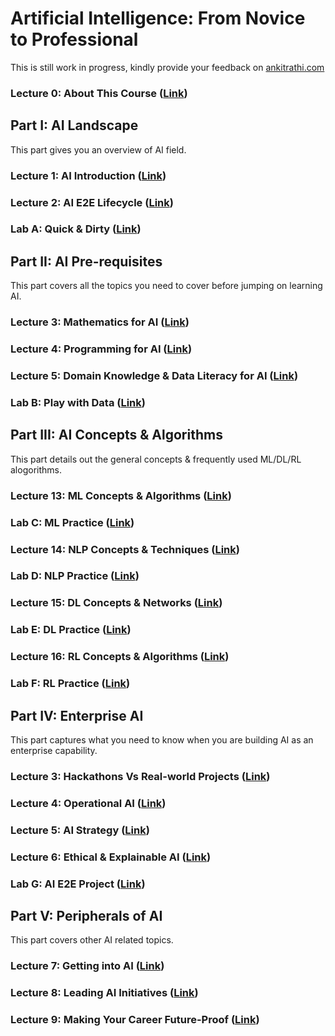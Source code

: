 # Artificial Intelligence: From Novice to Professional

This is still work in progress, kindly provide your feedback on [ankitrathi.com](http://ankitrathi.com/)

### Lecture 0: About This Course ([Link](https://github.com/ankitrathi169/ankitrathi169.github.io/blob/master/About_This_Course.md))

## Part I: AI Landscape
This part gives you an overview of AI field.

### Lecture 1: AI Introduction ([Link](https://github.com/ankitrathi169/ankitrathi169.github.io/blob/master/AI_Introduction.md))

### Lecture 2: AI E2E Lifecycle ([Link](https://github.com/ankitrathi169/ankitrathi169.github.io/blob/master/AI_E2E_Lifecycle.md))

### Lab A: Quick & Dirty ([Link](https://github.com/ankitrathi169/ankitrathi169.github.io/blob/master/Quick_N_Dirty.md))

## Part II: AI Pre-requisites 
This part covers all the topics you need to cover before jumping on learning AI.

### Lecture 3: Mathematics for AI ([Link](https://github.com/ankitrathi169/ankitrathi169.github.io/blob/master/Mathematics_for_AI.md))

### Lecture 4: Programming for AI ([Link](https://github.com/ankitrathi169/ankitrathi169.github.io/blob/master/Programming_for_AI.md))

### Lecture 5: Domain Knowledge & Data Literacy for AI ([Link](https://github.com/ankitrathi169/ankitrathi169.github.io/blob/master/Domain_Knowledge_Data_Literacy_for_AI.md))

### Lab B: Play with Data ([Link](https://github.com/ankitrathi169/ankitrathi169.github.io/blob/master/Play_with_Data.md))

## Part III: AI Concepts & Algorithms 
This part details out the general concepts & frequently used ML/DL/RL alogorithms.

### Lecture 13: ML Concepts & Algorithms ([Link](https://github.com/ankitrathi169/ankitrathi169.github.io/blob/master/ML_Concepts_Algorithms.md))

### Lab C: ML Practice ([Link](https://github.com/ankitrathi169/ankitrathi169.github.io/blob/master/ML_Practice.md))

### Lecture 14: NLP Concepts & Techniques ([Link](https://github.com/ankitrathi169/ankitrathi169.github.io/blob/master/NLP_Concepts_Techniques.md))

### Lab D: NLP Practice ([Link](https://github.com/ankitrathi169/ankitrathi169.github.io/blob/master/NLP_Practice.md))

### Lecture 15: DL Concepts & Networks ([Link](https://github.com/ankitrathi169/ankitrathi169.github.io/blob/master/DL_Concepts_Networks.md))

### Lab E: DL Practice ([Link](https://github.com/ankitrathi169/ankitrathi169.github.io/blob/master/DL_Practice.md))

### Lecture 16: RL Concepts & Algorithms ([Link](https://github.com/ankitrathi169/ankitrathi169.github.io/blob/master/RL_Concepts_Algorithms.md))

### Lab F: RL Practice ([Link](https://github.com/ankitrathi169/ankitrathi169.github.io/blob/master/RL_Practice.md))

## Part IV: Enterprise AI 
This part captures what you need to know when you are building AI as an enterprise capability.

### Lecture 3: Hackathons Vs Real-world Projects ([Link](https://github.com/ankitrathi169/ankitrathi169.github.io/blob/master/Hackathons_Vs_RWProjects.md))

### Lecture 4: Operational AI ([Link](https://github.com/ankitrathi169/ankitrathi169.github.io/blob/master/Operational_AI.md))

### Lecture 5: AI Strategy ([Link](https://github.com/ankitrathi169/ankitrathi169.github.io/blob/master/AI_Strategy.md))

### Lecture 6: Ethical & Explainable AI ([Link](https://github.com/ankitrathi169/ankitrathi169.github.io/blob/master/Ethical_Explainable_AI.md))

### Lab G: AI E2E Project ([Link](https://github.com/ankitrathi169/ankitrathi169.github.io/blob/master/AI_E2E_Project.md))

## Part V: Peripherals of AI 
This part covers other AI related topics.

### Lecture 7: Getting into AI ([Link](https://github.com/ankitrathi169/ankitrathi169.github.io/blob/master/Getting_into_AI.md))

### Lecture 8: Leading AI Initiatives ([Link](https://github.com/ankitrathi169/ankitrathi169.github.io/blob/master/Leading_AI_Initiatives.md))

### Lecture 9: Making Your Career Future-Proof ([Link](https://github.com/ankitrathi169/ankitrathi169.github.io/blob/master/Making_AI_Career_FutureProof.md))
